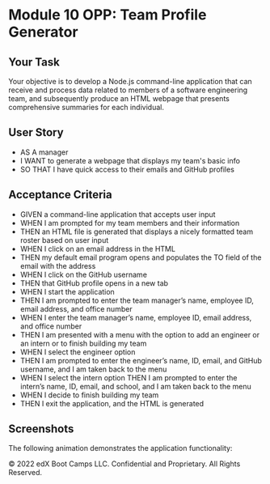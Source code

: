 # Module 10 OPP: Team Profile Generator

## Your Task

Your objective is to develop a Node.js command-line application that can receive and process data related to members of a software engineering team, and subsequently produce an HTML webpage that presents comprehensive summaries for each individual.

## User Story

* AS A manager
* I WANT to generate a webpage that displays my team's basic info
* SO THAT I have quick access to their emails and GitHub profiles


## Acceptance Criteria

* GIVEN a command-line application that accepts user input
* WHEN I am prompted for my team members and their information
* THEN an HTML file is generated that displays a nicely formatted team roster based on user input
* WHEN I click on an email address in the HTML
* THEN my default email program opens and populates the TO field of the email with the address
* WHEN I click on the GitHub username
* THEN that GitHub profile opens in a new tab
* WHEN I start the application
* THEN I am prompted to enter the team manager’s name, employee ID, email address, and office number
* WHEN I enter the team manager’s name, employee ID, email address, and office number
* THEN I am presented with a menu with the option to add an engineer or an intern or to finish building my team
* WHEN I select the engineer option
* THEN I am prompted to enter the engineer’s name, ID, email, and GitHub username, and I am taken back to the menu
* WHEN I select the intern option
THEN I am prompted to enter the intern’s name, ID, email, and school, and I am taken back to the menu
* WHEN I decide to finish building my team
* THEN I exit the application, and the HTML is generated

## Screenshots
The following animation demonstrates the application functionality: 





© 2022 edX Boot Camps LLC. Confidential and Proprietary. All Rights Reserved.
